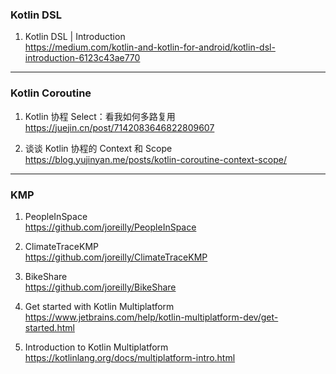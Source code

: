 ### Kotlin DSL
1. Kotlin DSL | Introduction  
https://medium.com/kotlin-and-kotlin-for-android/kotlin-dsl-introduction-6123c43ae770

---

### Kotlin Coroutine
1. Kotlin 协程 Select：看我如何多路复用  
https://juejin.cn/post/7142083646822809607

1. 谈谈 Kotlin 协程的 Context 和 Scope  
https://blog.yujinyan.me/posts/kotlin-coroutine-context-scope/

---

### KMP
1. PeopleInSpace  
https://github.com/joreilly/PeopleInSpace

1. ClimateTraceKMP  
https://github.com/joreilly/ClimateTraceKMP

1. BikeShare  
https://github.com/joreilly/BikeShare

1. Get started with Kotlin Multiplatform  
https://www.jetbrains.com/help/kotlin-multiplatform-dev/get-started.html

1. Introduction to Kotlin Multiplatform  
https://kotlinlang.org/docs/multiplatform-intro.html
